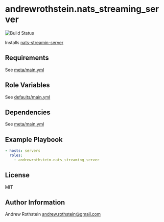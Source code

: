 andrewrothstein.nats_streaming_server
=========
![Build Status](https://github.com/andrewrothstein/ansible-nats_streaming_server/actions/workflows/build.yml/badge.svg)

Installs [nats-streamin-server](https://github.com/nats-io/nats-streaming-server)

Requirements
------------

See [meta/main.yml](meta/main.yml)

Role Variables
--------------

See [defaults/main.yml](defaults/main.yml)

Dependencies
------------

See [meta/main.yml](meta/main.yml)

Example Playbook
----------------

```yml
- hosts: servers
  roles:
    - andrewrothstein.nats_streaming_server
```

License
-------

MIT

Author Information
------------------

Andrew Rothstein <andrew.rothstein@gmail.com>
